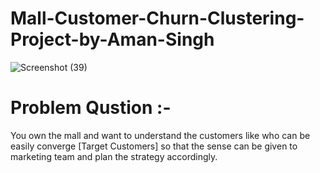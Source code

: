 # Mall-Customer-Churn-Clustering-Project-by-Aman-Singh
![Screenshot (39)](https://github.com/Aman811630/Mall-Customer-Churn-Clustering-Project-by-Aman-Singh/assets/100797749/85cafe96-60a9-410d-a10f-a8d7bb3c626b)


# Problem Qustion :-

You own the mall and want to understand the customers like who can be easily converge [Target Customers] so that the sense can be given to marketing team and plan the strategy accordingly.
